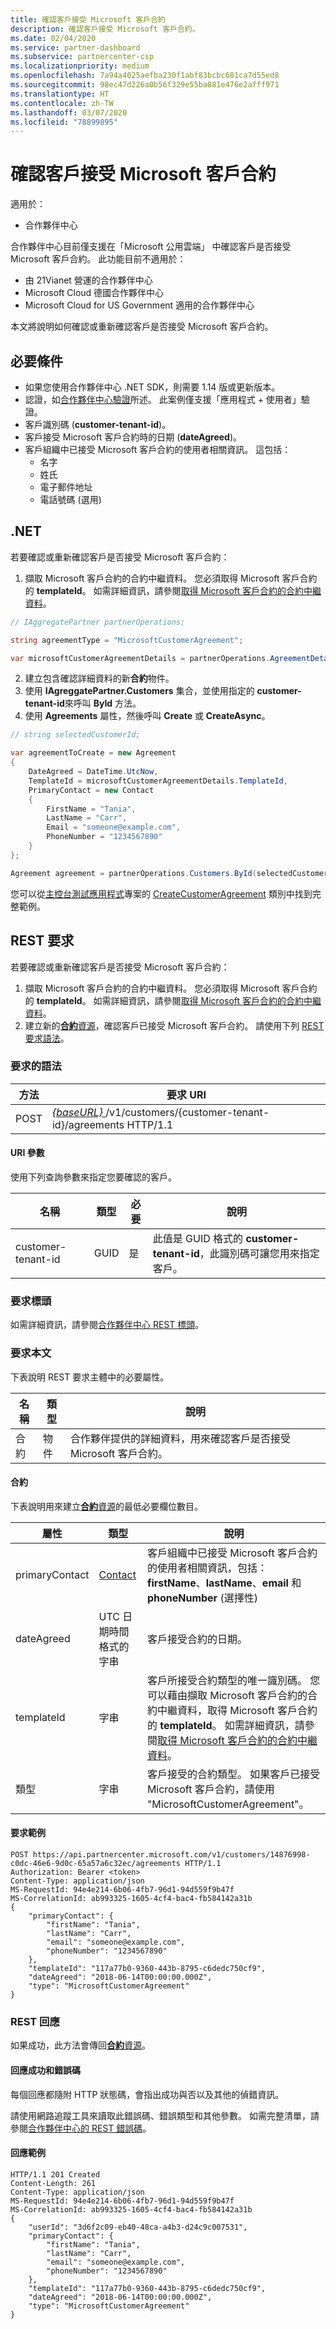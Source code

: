 ```yaml
---
title: 確認客戶接受 Microsoft 客戶合約
description: 確認客戶接受 Microsoft 客戶合約。
ms.date: 02/04/2020
ms.service: partner-dashboard
ms.subservice: partnercenter-csp
ms.localizationpriority: medium
ms.openlocfilehash: 7a94a4025aefba230f1abf83bcbc681ca7d55ed8
ms.sourcegitcommit: 98ec47d226a0b56f329e55ba881e476e2afff971
ms.translationtype: HT
ms.contentlocale: zh-TW
ms.lasthandoff: 03/07/2020
ms.locfileid: "78899895"
---
```

# <a name="confirm-customer-acceptance-of-microsoft-customer-agreement"></a>確認客戶接受 Microsoft 客戶合約

適用於：

- 合作夥伴中心

合作夥伴中心目前僅支援在「Microsoft 公用雲端」  中確認客戶是否接受 Microsoft 客戶合約。 此功能目前不適用於：

- 由 21Vianet 營運的合作夥伴中心
- Microsoft Cloud 德國合作夥伴中心
- Microsoft Cloud for US Government 適用的合作夥伴中心

本文將說明如何確認或重新確認客戶是否接受 Microsoft 客戶合約。

## <a name="prerequisites"></a>必要條件

- 如果您使用合作夥伴中心 .NET SDK，則需要 1.14 版或更新版本。
- 認證，如[合作夥伴中心驗證](./partner-center-authentication.md)所述。 此案例僅支援「應用程式 + 使用者」驗證。 
- 客戶識別碼 (**customer-tenant-id**)。
- 客戶接受 Microsoft 客戶合約時的日期 (**dateAgreed**)。
- 客戶組織中已接受 Microsoft 客戶合約的使用者相關資訊。 這包括：
  - 名字
  - 姓氏
  - 電子郵件地址
  - 電話號碼 (選用)

## <a name="net"></a>.NET

若要確認或重新確認客戶是否接受 Microsoft 客戶合約：

1. 擷取 Microsoft 客戶合約的合約中繼資料。 您必須取得 Microsoft 客戶合約的 **templateId**。 如需詳細資訊，請參閱[取得 Microsoft 客戶合約的合約中繼資料](get-customer-agreement-metadata.md)。

```csharp
// IAggregatePartner partnerOperations;

string agreementType = "MicrosoftCustomerAgreement";

var microsoftCustomerAgreementDetails = partnerOperations.AgreementDetails.ByAgreementType(agreementType).Get().Items.Single();
```

2. 建立包含確認詳細資料的新**合約**物件。
3. 使用 **IAgreggatePartner.Customers** 集合，並使用指定的 **customer-tenant-id**來呼叫 **ById** 方法。
4. 使用 **Agreements** 屬性，然後呼叫 **Create** 或 **CreateAsync**。

```csharp
// string selectedCustomerId;

var agreementToCreate = new Agreement
{
    DateAgreed = DateTime.UtcNow,
    TemplateId = microsoftCustomerAgreementDetails.TemplateId,
    PrimaryContact = new Contact
    {
        FirstName = "Tania",
        LastName = "Carr",
        Email = "someone@example.com",
        PhoneNumber = "1234567890"
    }
};

Agreement agreement = partnerOperations.Customers.ById(selectedCustomerId).Agreements.Create(agreementToCreate);
```

您可以從[主控台測試應用程式](https://github.com/PartnerCenterSamples/Partner-Center-SDK-Samples)專案的 [CreateCustomerAgreement](https://github.com/PartnerCenterSamples/Partner-Center-SDK-Samples/blob/master/Source/Partner%20Center%20SDK%20Samples/Agreements/CreateCustomerAgreement.cs) 類別中找到完整範例。


## <a name="rest-request"></a>REST 要求

若要確認或重新確認客戶是否接受 Microsoft 客戶合約：

1. 擷取 Microsoft 客戶合約的合約中繼資料。 您必須取得 Microsoft 客戶合約的 **templateId**。 如需詳細資訊，請參閱[取得 Microsoft 客戶合約的合約中繼資料](get-customer-agreement-metadata.md)。
2. 建立新的[**合約**資源](agreement-resources.md)，確認客戶已接受 Microsoft 客戶合約。 請使用下列 [REST 要求語法](#request-syntax)。

### <a name="request-syntax"></a>要求的語法

| 方法 | 要求 URI                                                                                        |
|--------|----------------------------------------------------------------------------------------------------|
| POST   | [ *\{baseURL\}* ](partner-center-rest-urls.md)/v1/customers/{customer-tenant-id}/agreements HTTP/1.1 |

#### <a name="uri-parameter"></a>URI 參數

使用下列查詢參數來指定您要確認的客戶。

| 名稱               | 類型 | 必要 | 說明                                                                                 |
|--------------------|------|----------|---------------------------------------------------------------------------------------------|
| customer-tenant-id | GUID | 是 | 此值是 GUID 格式的 **customer-tenant-id**，此識別碼可讓您用來指定客戶。 |

### <a name="request-headers"></a>要求標頭

如需詳細資訊，請參閱[合作夥伴中心 REST 標頭](headers.md)。

### <a name="request-body"></a>要求本文

下表說明 REST 要求主體中的必要屬性。

| 名稱      | 類型   | 說明                                                                                  |  
|-----------|--------|----------------------------------------------------------------------------------------------|  
| 合約 | 物件 | 合作夥伴提供的詳細資料，用來確認客戶是否接受 Microsoft 客戶合約。 |  

#### <a name="agreement"></a>合約

下表說明用來建立[**合約**資源](agreement-resources.md)的最低必要欄位數目。

| 屬性       | 類型   | 說明                              |
|----------------|--------|------------------------------------------|
| primaryContact | [Contact](./utility-resources.md#contact) | 客戶組織中已接受 Microsoft 客戶合約的使用者相關資訊，包括：**firstName**、**lastName**、**email** 和 **phoneNumber** (選擇性) |
| dateAgreed     | UTC 日期時間格式的字串 |客戶接受合約的日期。 |
| templateId     | 字串 | 客戶所接受合約類型的唯一識別碼。 您可以藉由擷取 Microsoft 客戶合約的合約中繼資料，取得 Microsoft 客戶合約的 **templateId**。 如需詳細資訊，請參閱[取得 Microsoft 客戶合約的合約中繼資料](./get-customer-agreement-metadata.md)。 |
| 類型           | 字串 | 客戶接受的合約類型。 如果客戶已接受 Microsoft 客戶合約，請使用 "MicrosoftCustomerAgreement"。 |
  
#### <a name="request-example"></a>要求範例

```http
POST https://api.partnercenter.microsoft.com/v1/customers/14876998-c0dc-46e6-9d0c-65a57a6c32ec/agreements HTTP/1.1
Authorization: Bearer <token>
Content-Type: application/json
MS-RequestId: 94e4e214-6b06-4fb7-96d1-94d559f9b47f
MS-CorrelationId: ab993325-1605-4cf4-bac4-fb584142a31b
{
    "primaryContact": {
        "firstName": "Tania",
        "lastName": "Carr",
        "email": "someone@example.com",
        "phoneNumber": "1234567890"
    },
    "templateId": "117a77b0-9360-443b-8795-c6dedc750cf9",
    "dateAgreed": "2018-06-14T00:00:00.000Z",
    "type": "MicrosoftCustomerAgreement"
}
```

### <a name="rest-response"></a>REST 回應

如果成功，此方法會傳回[**合約**資源](./agreement-resources.md)。

#### <a name="response-success-and-error-codes"></a>回應成功和錯誤碼

每個回應都隨附 HTTP 狀態碼，會指出成功與否以及其他的偵錯資訊。 

請使用網路追蹤工具來讀取此錯誤碼、錯誤類型和其他參數。 如需完整清單，請參閱[合作夥伴中心的 REST 錯誤碼](error-codes.md)。

#### <a name="response-example"></a>回應範例

```http
HTTP/1.1 201 Created
Content-Length: 261
Content-Type: application/json
MS-RequestId: 94e4e214-6b06-4fb7-96d1-94d559f9b47f
MS-CorrelationId: ab993325-1605-4cf4-bac4-fb584142a31b
{
    "userId": "3d6f2c09-eb40-48ca-a4b3-d24c9c007531",
    "primaryContact": {
        "firstName": "Tania",
        "lastName": "Carr",
        "email": "someone@example.com",
        "phoneNumber": "1234567890"
    },
    "templateId": "117a77b0-9360-443b-8795-c6dedc750cf9",
    "dateAgreed": "2018-06-14T00:00:00.000Z",
    "type": "MicrosoftCustomerAgreement"
}
```
